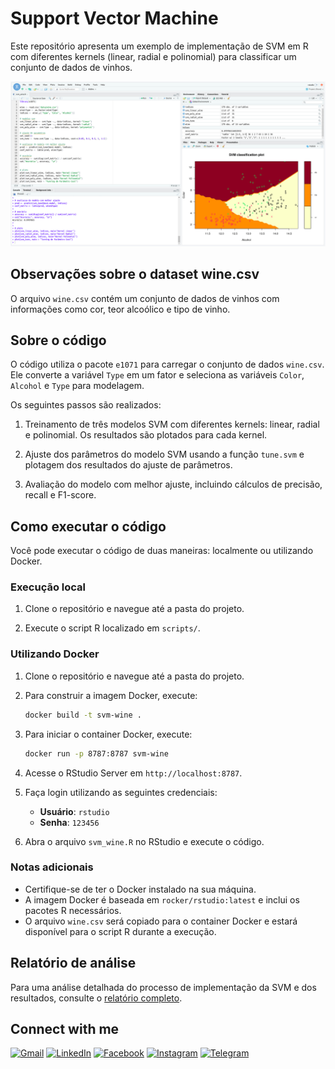 
# Support Vector Machine

Este repositório apresenta um exemplo de implementação de SVM em R com diferentes kernels (linear, radial e polinomial) para classificar um conjunto de dados de vinhos.

![image](screenshot.png)

## Observações sobre o dataset wine.csv

O arquivo `wine.csv` contém um conjunto de dados de vinhos com informações como cor, teor alcoólico e tipo de vinho.

## Sobre o código

O código utiliza o pacote `e1071` para carregar o conjunto de dados `wine.csv`. Ele converte a variável `Type` em um fator e seleciona as variáveis `Color`, `Alcohol` e `Type` para modelagem.

Os seguintes passos são realizados:

1. Treinamento de três modelos SVM com diferentes kernels: linear, radial e polinomial. Os resultados são plotados para cada kernel.

2. Ajuste dos parâmetros do modelo SVM usando a função `tune.svm` e plotagem dos resultados do ajuste de parâmetros.

3. Avaliação do modelo com melhor ajuste, incluindo cálculos de precisão, recall e F1-score.

## Como executar o código

Você pode executar o código de duas maneiras: localmente ou utilizando Docker.

### Execução local

1. Clone o repositório e navegue até a pasta do projeto.

2. Execute o script R localizado em `scripts/`.

### Utilizando Docker

1. Clone o repositório e navegue até a pasta do projeto.

2. Para construir a imagem Docker, execute:
    ```sh
    docker build -t svm-wine .
    ```

3. Para iniciar o container Docker, execute:
    ```sh
    docker run -p 8787:8787 svm-wine
    ```

4. Acesse o RStudio Server em `http://localhost:8787`.

5. Faça login utilizando as seguintes credenciais:
    - **Usuário**: `rstudio`
    - **Senha**: `123456`

6. Abra o arquivo `svm_wine.R` no RStudio e execute o código.

### Notas adicionais

- Certifique-se de ter o Docker instalado na sua máquina.
- A imagem Docker é baseada em `rocker/rstudio:latest` e inclui os pacotes R necessários.
- O arquivo `wine.csv` será copiado para o container Docker e estará disponível para o script R durante a execução.

## Relatório de análise
Para uma análise detalhada do processo de implementação da SVM e dos resultados, consulte o <a href='/reports/wine_reports.md'>relatório completo</a>.

## Connect with me

[![Gmail](https://img.shields.io/badge/Gmail-D14836?style=for-the-badge&logo=gmail&logoColor=white)](mailto:wmoreira.ds@gmail.com)
[![LinkedIn](https://img.shields.io/badge/linkedin-%230077B5.svg?style=for-the-badge&logo=linkedin&logoColor=white)](https://www.linkedin.com/in/wellington-moreira-santos/)
[![Facebook](https://img.shields.io/badge/Facebook-%231877F2.svg?style=for-the-badge&logo=Facebook&logoColor=white)](https://www.facebook.com/wellmoreiras)
[![Instagram](https://img.shields.io/badge/Instagram-%23E4405F.svg?style=for-the-badge&logo=Instagram&logoColor=white)](https://www.instagram.com/moreira.883/)
[![Telegram](https://img.shields.io/badge/Telegram-2CA5E0?style=for-the-badge&logo=telegram&logoColor=white)](https://t.me/wellington_moreira_santos)

